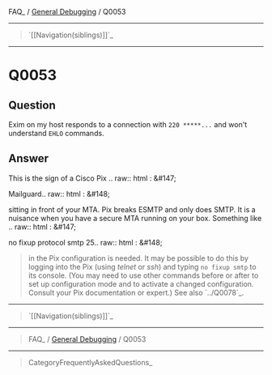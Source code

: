 FAQ\_ / [General Debugging](FAQ/General_Debugging) / Q0053

* * * * *

> \`[[Navigation(siblings)]]\`\_

* * * * *

Q0053
=====

Question
--------

Exim on my host responds to a connection with `220 *****...` and won't
understand `EHLO` commands.

Answer
------

This is the sign of a Cisco Pix .. raw:: html
:   &\#147;

Mailguard.. raw:: html
:   &\#148;

sitting in front of your MTA. Pix breaks ESMTP and only does SMTP. It is a nuisance when you have a secure MTA running on your box. Something like .. raw:: html
:   &\#147;

no fixup protocol smtp 25.. raw:: html
:   &\#148;

> in the Pix configuration is needed. It may be possible to do this by
> logging into the Pix (using *telnet* or *ssh*) and typing
> `no fixup smtp` to its console. (You may need to use other commands
> before or after to set up configuration mode and to activate a changed
> configuration. Consult your Pix documentation or expert.) See also
> \`../Q0078\`\_.

* * * * *

> \`[[Navigation(siblings)]]\`\_

* * * * *

> FAQ\_ / [General Debugging](FAQ/General_Debugging) / Q0053

* * * * *

> CategoryFrequentlyAskedQuestions\_
